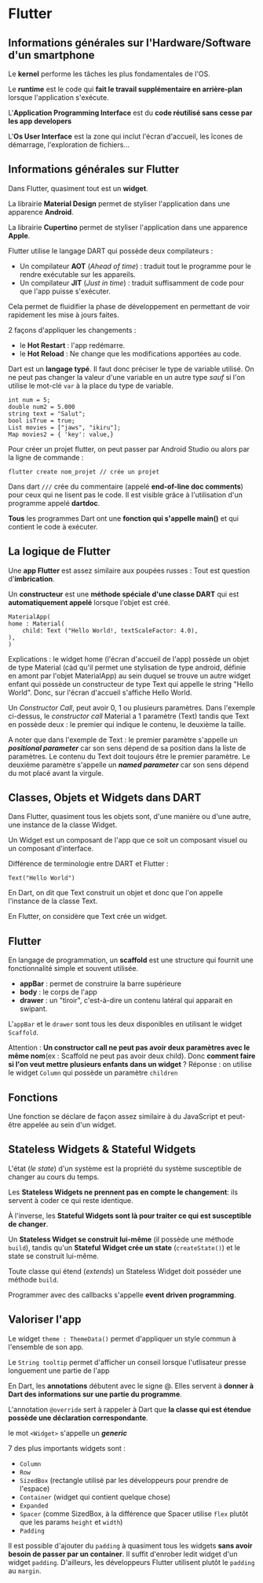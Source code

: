 **Flutter**
========

Informations générales sur l'Hardware/Software d'un smartphone
-------------------------------

Le **kernel** performe les tâches les plus fondamentales de l'OS.

Le **runtime** est le code qui **fait le travail supplémentaire en arrière-plan** lorsque l'application s'exécute.

L'**Application Programming Interface** est du **code réutilisé sans cesse par les app developers**

L'**Os User Interface** est la zone qui inclut l'écran d'accueil, les îcones de démarrage, l'exploration de fichiers...

Informations générales sur Flutter
--------------------------

Dans Flutter, quasiment tout est un **widget**.

La librairie **Material Design** permet de styliser l'application dans une apparence **Android**.

La librairie **Cupertino** permet de styliser l'application dans une apparence **Apple**.

Flutter utilise le langage DART qui possède deux compilateurs :

- Un compilateur **AOT** (*Ahead of time*) : traduit tout le programme pour le rendre exécutable sur les appareils.
- Un compilateur **JIT** (*Just in time*) : traduit suffisamment de code pour que l'app puisse s'exécuter.

Cela permet de fluidifier la phase de développement en permettant de voir rapidement les mise à jours faites.

2 façons d'appliquer les changements :

- le **Hot Restart** : l'app redémarre.
- le **Hot Reload** : Ne change que les modifications apportées au code.

Dart est un **langage typé**. Il faut donc préciser le type de variable utilisé. On ne peut pas changer la valeur d'une variable en un autre type *sauf* si l'on utilise le mot-clé `var` à la place du type de variable.

    int num = 5;
    double num2 = 5.000
    string text = "Salut";
    bool isTrue = true;
    List movies = ["jaws", "ikiru"];
    Map movies2 = { 'key': value,}

Pour créer un projet flutter, on peut passer par Android Studio ou alors par la ligne de commande :

    flutter create nom_projet // crée un projet

Dans dart `///` crée du commentaire (appelé **end-of-line doc comments**) pour ceux qui ne lisent pas le code. Il est visible grâce à l'utilisation d'un programme appelé **dartdoc**.

**Tous** les programmes Dart ont une **fonction qui s'appelle main()** et qui contient le code à exécuter.

La logique de Flutter
-------------------------

Une **app Flutter** est assez similaire aux poupées russes : Tout est question d'**imbrication**. 

Un **constructeur** est une **méthode spéciale d'une classe DART** qui est **automatiquement appelé** lorsque l'objet est créé. 

    MaterialApp(
    home : Material(
        child: Text ("Hello World!, textScaleFactor: 4.0),
    ),
    )

Explications : le widget home (l'écran d'accueil de l'app) possède un objet de type Material (càd qu'il permet une stylisation de type android, définie en amont par l'objet MaterialApp) au sein duquel se trouve un autre widget enfant qui possède un constructeur de type Text qui appelle le string "Hello World". Donc, sur l'écran d'accueil s'affiche Hello World.

Un *Constructor Call*, peut avoir 0, 1 ou plusieurs paramètres. Dans l'exemple ci-dessus, le *constructor call* Material a 1 paramètre (Text) tandis que Text en possède deux : le premier qui indique le contenu, le deuxième la taille.

A noter que dans l'exemple de Text : le premier paramètre s'appelle un ***positional parameter*** car son sens dépend de sa position dans la liste de paramètres. Le contenu du Text doit toujours être le premier paramètre. Le deuxième paramètre s'appelle un ***named parameter*** car son sens dépend du mot placé avant la virgule.

Classes, Objets et Widgets dans DART
-----------------------

Dans Flutter, quasiment tous les objets sont, d'une manière ou d'une autre, une instance de la classe Widget.

Un Widget est un composant de l'app que ce soit un composant visuel ou un composant d'interface. 

Différence de terminologie entre DART et Flutter : 

    Text("Hello World")

En Dart, on dit que Text construit un objet et donc que l'on appelle l'instance de la classe Text.

En Flutter, on considère que Text crée un widget.

Flutter
-----

En langage de programmation, un **scaffold** est une structure qui fournit une fonctionnalité simple et souvent utilisée.

- **appBar** : permet de construire la barre supérieure
- **body** : le corps de l'app
- **drawer** : un "tiroir", c'est-à-dire un contenu latéral qui apparait en swipant.

L'`appBar` et le `drawer` sont tous les deux disponibles en utilisant le widget `Scaffold`. 

Attention : **Un constructor call ne peut pas avoir deux paramètres avec le même nom**(ex : Scaffold ne peut pas avoir deux child). Donc **comment faire si l'on veut mettre plusieurs enfants dans un widget** ? Réponse : on utilise le widget `Column` qui possède un paramètre `children`

Fonctions
-----

Une fonction se déclare de façon assez similaire à du JavaScript et peut-être appelée au sein d'un widget.

Stateless Widgets & Stateful Widgets
--------------------------

L'état (*le state*) d'un système est la propriété du système susceptible de changer au cours du temps.

Les **Stateless Widgets ne prennent pas en compte le changement**: ils servent à coder ce qui reste identique.

À l'inverse, les **Stateful Widgets sont là pour traiter ce qui est susceptible de changer**.

Un **Stateless Widget se construit lui-même** (il possède une méthode `build`), tandis qu'un **Stateful Widget crée un state** (`createState()`) et le state se construit lui-même.

Toute classe qui étend (*extends*) un Stateless Widget doit posséder une méthode `build`.

Programmer avec des callbacks s'appelle **event driven programming**.

Valoriser l'app
----------

Le widget `theme : ThemeData()` permet d'appliquer un style commun à l'ensemble de son app.

Le `String tooltip` permet d'afficher un conseil lorsque l'utlisateur presse longuement une partie de l'app

En Dart, les **annotations** débutent avec le signe @. Elles servent à **donner à Dart des informations sur une partie du programme**.

L'annotation `@override` sert à rappeler à Dart que **la classe qui est étendue possède une déclaration correspondante**.

le mot `<Widget>` s'appelle un ***generic***

7 des plus importants widgets sont :

- `Column`
- `Row`
- `SizedBox` (rectangle utilisé par les développeurs pour prendre de l'espace)
- `Container` (widget qui contient quelque chose)
- `Expanded`
- `Spacer` (comme SizedBox, à la différence que Spacer utilise `flex` plutôt que les params `height` et `width`)
- `Padding`

Il est possible d'ajouter du `padding` à quasiment tous les widgets **sans avoir besoin de passer par un container**. Il suffit d'enrober ledit widget d'un widget `padding`. D'ailleurs, les développeurs Flutter utilisent plutôt le `padding` au `margin`.